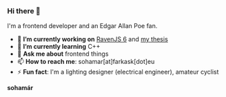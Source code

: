 ### Hi there 👋

I'm a frontend developer and an Edgar Allan Poe fan.

- 🔭 **I’m currently working on** [RavenJS 6](https://github.com/kfarkasHU/nd-nd.ravenjs/tree/master/src) and [my thesis](https://github.com/kfarkasHU/nd-mti.gonio)
- 🌱 **I’m currently learning** C++
- 💬 **Ask me about** frontend things
- 📫 **How to reach me**: sohamar[at]farkask[dot]eu
- ⚡ **Fun fact**: I'm a lighting designer (electrical engineer), amateur cyclist


**sohamár**
